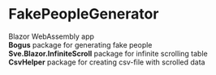 # FakePeopleGenerator

Blazor WebAssembly app<br/>
<b>Bogus</b> package for generating fake people<br/>
<b>Sve.Blazor.InfiniteScroll</b> package for infinite scrolling table<br/>
<b>CsvHelper</b> package for creating csv-file with scrolled data<br/>
